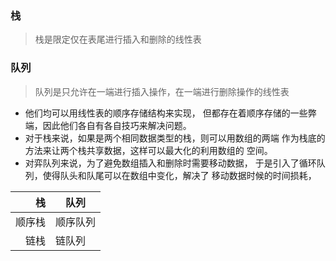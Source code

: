 ### 栈
> 栈是限定仅在表尾进行插入和删除的线性表
### 队列
> 队列是只允许在一端进行插入操作，在一端进行删除操作的线性表

  - 他们均可以用线性表的顺序存储结构来实现，
  但都存在着顺序存储的一些弊端，因此他们各自有各自技巧来解决问题。
  - 对于栈来说，如果是两个相同数据类型的栈，则可以用数组的两端
  作为栈底的方法来让两个栈共享数据，这样可以最大化的利用数组的
  空间。
  - 对弈队列来说，为了避免数组插入和删除时需要移动数据，
  于是引入了循环队列，使得队头和队尾可以在数组中变化，解决了
  移动数据时候的时间损耗，
  
  | 栈 | 队列 |
  |---:|---  |
  |   顺序栈 |  顺序队列   |
  |   链栈 |  链队列   |
  